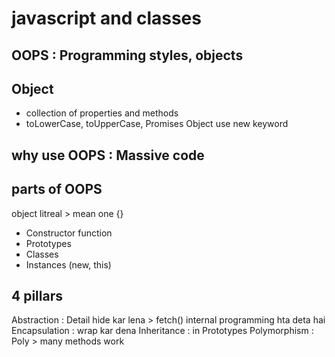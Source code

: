 # javascript and classes

## OOPS : Programming styles, objects

## Object

- collection of properties and methods
- toLowerCase, toUpperCase, Promises Object use new keyword

## why use OOPS : Massive code

## parts of OOPS

object litreal > mean one {}

- Constructor function
- Prototypes
- Classes
- Instances (new, this)

## 4 pillars

Abstraction : Detail hide kar lena > fetch() internal programming hta deta hai
Encapsulation : wrap kar dena
Inheritance : in Prototypes
Polymorphism : Poly > many methods work

